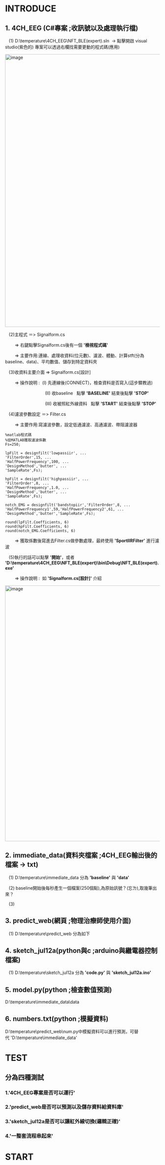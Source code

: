 # INTRODUCE
## 1.&nbsp;4CH_EEG (C#專案&nbsp;;收訊號以及處理執行檔)
&nbsp;&nbsp;&nbsp;(1)&nbsp;D:\temperature\4CH_EEG\NFT_BLE(expert).sln &nbsp;->&nbsp;點擊開啟 visual studio(紫色的) 專案可以透過右欄找需要更動的程式碼(應用)

<img width="1915" height="884" alt="image" src="https://github.com/user-attachments/assets/9f8fa3c9-54a1-4521-a56e-435a3b91f114" />

&nbsp;&nbsp;&nbsp;(2)主程式&nbsp;＝>&nbsp;Signalform.cs

&nbsp;&nbsp;&nbsp;&nbsp;&nbsp;&nbsp;&nbsp;&nbsp;=>&nbsp;右鍵點擊Signalform.cs後有一個 **'檢視程式碼'**

&nbsp;&nbsp;&nbsp;&nbsp;&nbsp;&nbsp;&nbsp;&nbsp;=>&nbsp;主要作用:連線、處理收資料(位元數)、濾波、體動、計算stft(分為baseline、data)、平均數值、儲存到特定資料夾

&nbsp;&nbsp;&nbsp;(3)收資料主要介面&nbsp;=>&nbsp;Signalform.cs[設計]

&nbsp;&nbsp;&nbsp;&nbsp;&nbsp;&nbsp;&nbsp;&nbsp;=>&nbsp;操作說明&nbsp;: &nbsp;(I)&nbsp;先連線後(CONNECT)，檢查資料是否寫入(這步驟教過)

&nbsp;&nbsp;&nbsp;&nbsp;&nbsp;&nbsp;&nbsp;&nbsp;&nbsp;&nbsp;&nbsp;&nbsp;&nbsp;&nbsp;&nbsp;&nbsp;&nbsp;&nbsp;&nbsp;&nbsp;&nbsp;&nbsp;&nbsp;&nbsp;&nbsp;&nbsp;&nbsp;&nbsp;&nbsp;&nbsp;&nbsp;&nbsp;&nbsp;(II)&nbsp;收baseline&nbsp;&nbsp;&nbsp;點擊 **'BASELINE'** 結束後點擊 **'STOP'**

&nbsp;&nbsp;&nbsp;&nbsp;&nbsp;&nbsp;&nbsp;&nbsp;&nbsp;&nbsp;&nbsp;&nbsp;&nbsp;&nbsp;&nbsp;&nbsp;&nbsp;&nbsp;&nbsp;&nbsp;&nbsp;&nbsp;&nbsp;&nbsp;&nbsp;&nbsp;&nbsp;&nbsp;&nbsp;&nbsp; &nbsp;&nbsp;(III)&nbsp;收被照紅外線資料&nbsp;&nbsp;&nbsp;點擊 **'START'** 結束後點擊 **'STOP'**

&nbsp;&nbsp;&nbsp;(4)濾波參數設定&nbsp;＝>&nbsp;Filter.cs

&nbsp;&nbsp;&nbsp;&nbsp;&nbsp;&nbsp;&nbsp;&nbsp;=>&nbsp;主要作用:寫濾波參數，設定低通濾波、高通濾波、帶阻濾波器

```
%matlab程式碼
%從MATLAB獲取濾波係數
Fs=250;

lpFilt = designfilt('lowpassiir', ...
'FilterOrder',15, ...
'HalfPowerFrequency',100, ...
'DesignMethod','butter', ...
'SampleRate',Fs);

hpFilt = designfilt('highpassiir', ...
'FilterOrder',8, ...
'HalfPowerFrequency',1.0, ...
'DesignMethod','butter', ...
'SampleRate',Fs);

notch_EMG = designfilt('bandstopiir','FilterOrder',8, ...
'HalfPowerFrequency1',59,'HalfPowerFrequency2',61, ...
'DesignMethod','butter','SampleRate',Fs);

round(lpFilt.Coefficients, 6)
round(hpFilt.Coefficients, 6)
round(notch_EMG.Coefficients, 6)
```

&nbsp;&nbsp;&nbsp;&nbsp;&nbsp;&nbsp;&nbsp;&nbsp;=>&nbsp;獲取係數後寫進去Filter.cs做參數處理，最終使用 **'SportIIRFilter'** 進行濾波

&nbsp;&nbsp;&nbsp;(5)執行的話可以點擊 **'開始'**，或者 **'D:\temperature\4CH_EEG\NFT_BLE(expert)\bin\Debug\NFT_BLE(expert).exe'**

&nbsp;&nbsp;&nbsp;&nbsp;&nbsp;&nbsp;&nbsp;&nbsp;=>&nbsp;操作說明&nbsp;: &nbsp;如 **'Signalform.cs[設計]'** 介紹

<img width="1377" height="829" alt="image" src="https://github.com/user-attachments/assets/d8b30260-a991-4f28-aa5a-53799b8641cc" />

## 2.&nbsp;immediate_data(資料夾檔案&nbsp;;4CH_EEG輸出後的檔案&nbsp;->&nbsp;txt)

&nbsp;&nbsp;&nbsp;(1)&nbsp;D:\temperature\immediate_data&nbsp;分為&nbsp;**'baseline'** 與 **'data'**

&nbsp;&nbsp;&nbsp;(2)&nbsp;baseline開始後每秒產生一個檔案(250個點),為原始訊號？(忘ㄌ),取幾筆出來？


&nbsp;&nbsp;&nbsp;(3)&nbsp;

## 3.&nbsp;predict_web(網頁&nbsp;;物理治療師使用介面)
&nbsp;&nbsp;&nbsp;(1)&nbsp;D:\temperature\predict_web&nbsp;分為如下
## 4.&nbsp;sketch_jul12a(python與c&nbsp;;arduino與繼電器控制檔案)
&nbsp;&nbsp;&nbsp;(1)&nbsp;D:\temperature\sketch_jul12a&nbsp;分為&nbsp;**'code.py'** 與 **'sketch_jul12a.ino'**
## 5.&nbsp;model.py(python&nbsp;;檢查數值預測)
D:\temperature\immediate_data\data
## 6.&nbsp;numbers.txt(python&nbsp;;模擬資料)
D:\temperature\predict_web\num.py中模擬資料可以進行預測，可替代&nbsp;'D:\temperature\immediate_data\'

# TEST
## 分為四種測試&nbsp; 
### 1.**'4CH_EEG專案是否可以運行'** 
### 2.**'predict_web是否可以預測以及儲存資料給資料庫'** 
### 3.**'sketch_jul12a是否可以讓紅外線切換(邏輯正確)'** 
### 4.**'一整套流程串起來'**


# START
